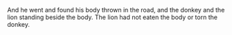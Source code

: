 And he went and found his body thrown in the road, and the donkey and the lion standing beside the body. The lion had not eaten the body or torn the donkey.
